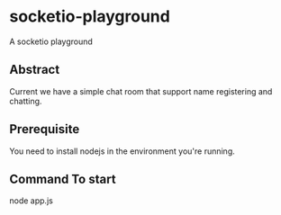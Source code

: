 # socketio-playground
A socketio playground

## Abstract
Current we have a simple chat room that support name registering and chatting.

## Prerequisite
You need to install nodejs in the environment you're running.

## Command To start
node app.js
